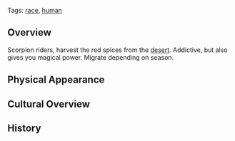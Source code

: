 Tags: [race](Races), [human](Humans)

## Overview

Scorpion riders, harvest the red spices from the [desert](Deserts). Addictive, but also gives you magical power. Migrate depending on season.

## Physical Appearance



## Cultural Overview



## History

